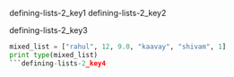 defining-lists-2_key1
defining-lists-2_key2


defining-lists-2_key3
```python
mixed_list = ["rahul", 12, 9.0, "kaavay", "shivam", 1]
print type(mixed_list)
```defining-lists-2_key4
